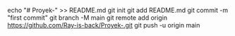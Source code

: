 echo "# Proyek-" >> README.md
git init
git add README.md
git commit -m "first commit"
git branch -M main
git remote add origin https://github.com/Ray-is-back/Proyek-.git
git push -u origin main

